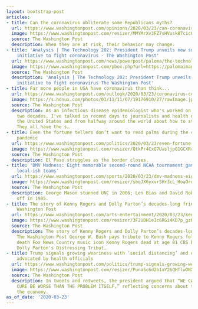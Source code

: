 ```yaml
---
layout: bootstrap-post
articles:
- title: Can the coronavirus obliterate some Republicans myths?
  url: https://www.washingtonpost.com/opinions/2020/03/23/can-coronavirus-obliterate-some-republicans-myths/
  image: https://www.washingtonpost.com/resizer/MMYMrXv3FZ7sHVusk87cicOD8yw=/1440x0/smart/arc-anglerfish-washpost-prod-washpost.s3.amazonaws.com/public/3HGVCXDLQAI6VMMZHKLZTRKFCI.jpg
  source: The Washington Post
  description: When they are at risk, their behavior may change.
- title: 'Analysis | The Technology 202: President Trump unveils new supercomputing
    initiative to fight coronavirus - The Washington Post'
  url: https://www.washingtonpost.com/news/powerpost/paloma/the-technology-202/2020/03/23/the-technology-202-president-trump-unveils-new-supercomputing-initiative-to-fight-coronavirus/5e779fcc88e0fa101a74f123/
  image: https://www.washingtonpost.com/pbox.php?url=https://palomaimages.washingtonpost.com/pr2/40b674b59e8f717f7fdba93bceb3c69d-YSSZXQDMSUI6VIKWABELMLG3KE-680-453-70-8.jpg&w=1484&op=resize&opt=1&filter=antialias&t=20170517
  source: The Washington Post
  description: 'Analysis | The Technology 202: President Trump unveils new supercomputing
    initiative to fight coronavirus The Washington Post'
- title: Far more people in USA have coronavirus than think...
  url: https://www.washingtonpost.com/outlook/2020/03/23/coronavirus-count-confirmed-testing/
  image: https://s.hdnux.com/photos/01/11/11/67/19176910/27/rawImage.jpg
  source: The Washington Post
  description: As an infectious disease epidemiologist who's worked on pandemics for
    two decades, I've talked in recent days to journalists and health officials around
    the United States and from halfway around the world about how to stop the coronavirus.
    They all have the s…
- title: Even the fortune tellers don’t want to read palms during the coronavirus
    pandemic
  url: https://www.washingtonpost.com/politics/2020/03/23/even-fortune-tellers-dont-want-read-palms-during-coronavirus-pandemic/
  image: https://www.washingtonpost.com/resizer/QtkPr4CxG7UasljpG1GCXRrJPwo=/1440x0/smart/arc-anglerfish-washpost-prod-washpost.s3.amazonaws.com/public/7BJVR24ETRAWZGRRNAKTN6ACVY.jpg
  source: The Washington Post
  description: El Paso struggles as the border closes.
- title: 'DMV Madness: Eight memorable second-round NCAA tournament games involving
    local-ish teams'
  url: https://www.washingtonpost.com/sports/2020/03/23/dmv-madness-eight-memorable-second-round-ncaa-tournament-games-involving-local-ish-teams/
  image: https://www.washingtonpost.com/resizer/sbqJX6yxvr5Hr3cL_HoaOrdp5HE=/1484x0/arc-anglerfish-washpost-prod-washpost.s3.amazonaws.com/public/BGNO2WIQ7FEDNNVKPVIEXRLKLE.jpg
  source: The Washington Post
  description: George Mason stunned UNC in 2006; Len Bias and David Robinson squared
    off in 1985.
- title: The story of Kenny Rogers and Dolly Parton’s decades-long friendship - The
    Washington Post
  url: https://www.washingtonpost.com/arts-entertainment/2020/03/23/kenny-rogers-dolly-parton-friendship-islands-in-stream/
  image: https://www.washingtonpost.com/resizer/3F2UDH1eIc6RGi4KD7p_gzUf510=/1440x0/smart/arc-anglerfish-washpost-prod-washpost.s3.amazonaws.com/public/N2UUFBMESZCSZPW725UCL35NHU.jpg
  source: The Washington Post
  description: The story of Kenny Rogers and Dolly Parton’s decades-long friendship
    The Washington Post George W. Bush pays tribute to Kenny Rogers following his
    death Fox News Country music icon Kenny Rogers dead at age 81 CBS Evening News
    Dolly Parton's Distressing Tribut…
- title: Trump signals growing weariness with ‘social distancing’ and other steps
    advocated by health officials
  url: https://www.washingtonpost.com/politics/trump-signals-growing-weariness-with-social-distancing-and-other-steps-advocated-by-health-officials/2020/03/23/0920ea0a-6cfc-11ea-a3ec-70d7479d83f0_story.html
  image: https://www.washingtonpost.com/resizer/PunaSc6d2b1aY26QHTlwONXhMpM=/1440x0/smart/arc-anglerfish-washpost-prod-washpost.s3.amazonaws.com/public/K4FOICTK4UI6VMMZHKLZTRKFCI.jpg
  source: The Washington Post
  description: In tweets and retweets, the president argued that “WE CANNOT LET THE
    CURE BE WORSE THAN THE PROBLEM ITSELF,” reflecting concerns about the impact on
    the economy.
as_of_date: '2020-03-23'
---
```


